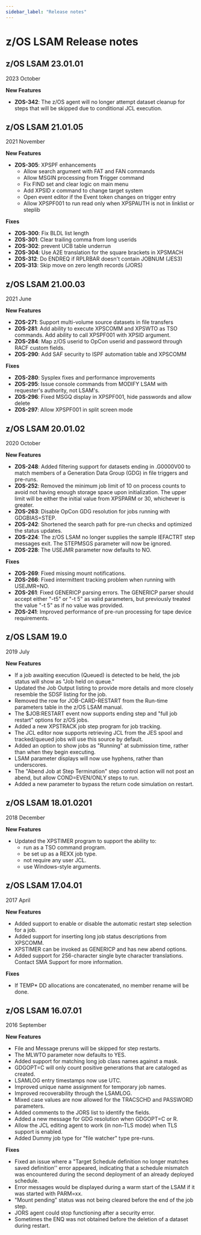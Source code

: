 ```yaml
---
sidebar_label: "Release notes"
---
```


# z/OS LSAM Release notes

## z/OS LSAM 23.01.01

2023 October

**New Features**

- **ZOS-342**: The z/OS agent will no longer attempt dataset cleanup for steps that will be skipped due to conditional JCL execution.

## z/OS LSAM 21.01.05

2021 November

**New Features**

- **ZOS-305**: XPSPF enhancements
  - Allow search argument with FAT and FAN commands
  - Allow MSGIN processing from **T**rigger command
  - Fix FIND set and clear logic on main menu
  - Add XPSID _x_ command to change target system
  - Open event editor if the Event token changes on trigger entry
  - Allow XPSPF001 to run read only when XPSPAUTH is not in linklist or steplib

**Fixes**

- **ZOS-300**: Fix BLDL list length
- **ZOS-301**: Clear trailing comma from long userids
- **ZOS-302**: prevent UCB table underrun
- **ZOS-304**: Use A2E translation for the square brackets in XPSMACH
- **ZOS-312**: Do ENDREQ if RPLRBAR doesn't contain JOBNUM (JES3)
- **ZOS-313**: Skip move on zero length records (JORS)

## z/OS LSAM 21.00.03

2021 June

**New Features**

- **ZOS-271**: Support multi-volume source datasets in file transfers
- **ZOS-281**: Add ability to execute XPSCOMM and XPSWTO as TSO commands. Add ability to call XPSPF001 with XPSID argument.
- **ZOS-284**: Map z/OS userid to OpCon userid and password through RACF custom fields.
- **ZOS-290**: Add SAF security to ISPF automation table and XPSCOMM

**Fixes**

- **ZOS-280**: Sysplex fixes and performance improvements
- **ZOS-295**: Issue console commands from MODIFY LSAM with requester's authority, not LSAM's.
- **ZOS-296**: Fixed MSGQ display in XPSPF001, hide passwords and allow delete
- **ZOS-297**: Allow XPSPF001 in split screen mode

## z/OS LSAM 20.01.02

2020 October

**New Features**

- **ZOS-248**: Added filtering support for datasets ending in .G0000V00 to match members of a Generation Data Group (GDG) in file triggers and pre-runs.
- **ZOS-252**: Removed the minimum job limit of 10 on process counts to avoid not having enough storage space upon initialization. The upper limit will be either the initial value from XPSPARM or 30, whichever is greater.
- **ZOS-263**: Disable OpCon GDG resolution for jobs running with GDGBIAS=STEP.
- **ZOS-242**: Shortened the search path for pre-run checks and optimized the status updates.
- **ZOS-224**: The z/OS LSAM no longer supplies the sample IEFACTRT step messages exit. The STEPMSGS parameter will now be ignored.
- **ZOS-228**: The USEJMR parameter now defaults to NO.

**Fixes**

- **ZOS-269**: Fixed missing mount notifications.
- **ZOS-266**: Fixed intermittent tracking problem when running with USEJMR=NO.
- **ZOS-261**: Fixed GENERICP parsing errors. The GENERICP parser should accept either "-t5" or "-t 5" as valid parameters, but previously treated the value "-t 5" as if no value was provided.
- **ZOS-241**: Improved performance of pre-run processing for tape device requirements.

## z/OS LSAM 19.0

2019 July

**New Features**

- If a job awaiting execution (Queued) is detected to be held, the job status will show as "Job held on queue."
- Updated the Job Output listing to provide more details and more closely resemble the SDSF listing for the job.
- Removed the row for JOB-CARD-RESTART from the Run-time parameters table in the z/OS LSAM manual.
- The $JOB:RESTART event now supports ending step and "full job restart" options for z/OS jobs.
- Added a new XPSTRACK job step program for job tracking.
- The JCL editor now supports retrieving JCL from the JES spool and tracked/queued jobs will use this source by default.
- Added an option to show jobs as "Running" at submission time, rather than when they begin executing.
- LSAM parameter displays will now use hyphens, rather than underscores.
- The "Abend Job at Step Termination" step control action will not post an abend, but allow COND=EVEN/ONLY steps to run.
- Added a new parameter to bypass the return code simulation on restart.

## z/OS LSAM 18.01.0201

2018 December

**New Features**

- Updated the XPSTIMER program to support the ability to:
  - run as a TSO command program.
  - be set up as a REXX job type.
  - not require any user JCL.
  - use Windows-style arguments.

## z/OS LSAM 17.04.01

2017 April

**New Features**

- Added support to enable or disable the automatic restart step selection for a job.
- Added support for inserting long job status descriptions from XPSCOMM.
- XPSTIMER can be invoked as GENERICP and has new abend options.
- Added support for 256-character single byte character translations. Contact SMA Support for more information.

**Fixes**

- If TEMP\* DD allocations are concatenated, no member rename will be done.

## z/OS LSAM 16.07.01

2016 September

**New Features**

- File and Message preruns will be skipped for step restarts.
- The MLWTO parameter now defaults to YES.
- Added support for matching long job class names against a mask.
- GDGOPT=C will only count positive generations that are cataloged as created.
- LSAMLOG entry timestamps now use UTC.
- Improved unique name assignment for temporary job names.
- Improved recoverability through the LSAMLOG.
- Mixed case values are now allowed for the TRACSCHD and PASSWORD parameters.
- Added comments to the JORS list to identify the fields.
- Added a new message for GDG resolution when GDGOPT=C or R.
- Allow the JCL editing agent to work (in non-TLS mode) when TLS support is enabled.
- Added Dummy job type for "file watcher" type pre-runs.

**Fixes**

- Fixed an issue where a "Target Schedule definition no longer matches saved definition'' error appeared, indicating that a schedule mismatch was encountered during the second deployment of an already deployed schedule.
- Error messages would be displayed during a warm start of the LSAM if it was started with PARM=xx.
- "Mount pending" status was not being cleared before the end of the job step.
- JORS agent could stop functioning after a security error.
- Sometimes the ENQ was not obtained before the deletion of a dataset during restart.
